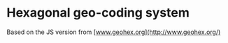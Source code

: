 # Hexagonal geo-coding system

Based on the JS version from [www.geohex.org](http://www.geohex.org/)